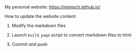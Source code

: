 My personal website: https://remipch.github.io/

How to update the website content:

1. Modify the markdown files

2. Launch `build_page` script to convert markdown files to html

3. Commit and push
